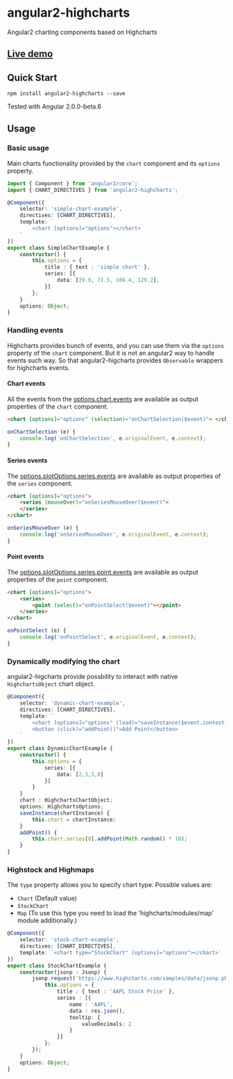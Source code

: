 # angular2-highcharts
Angular2 charting components based on Highcharts

## [Live demo](http://gevgeny.github.io/angular2-highcharts)

## Quick Start

```
npm install angular2-highcharts --save
```
Tested with Angular 2.0.0-beta.6

## Usage

### Basic usage
Main charts functionality provided by the `chart` component and its `options` property.

```TypeScript
import { Component } from 'angular2/core';
import { CHART_DIRECTIVES } from 'angular2-highcharts';

@Component({
    selector: 'simple-chart-example',
    directives: [CHART_DIRECTIVES],
    template: `
        <chart [options]="options"></chart>
    `
})
export class SimpleChartExample {
    constructor() {
        this.options = {
            title : { text : 'simple chart' },
            series: [{
                data: [29.9, 71.5, 106.4, 129.2],
            }]
        };
    }
    options: Object;
}
```


### Handling events
Highcharts provides bunch of events, and you can use them via the `options` property of the `chart` component. But it is not an angular2 way to handle events such way. So that angular2-higcharts provides `Observable` wrappers for highcharts events.

#### Chart events 

All the events from the [options.chart.events](http://api.highcharts.com/highcharts#chart.events) are available as output properties of the `chart` component.

```HTML
<chart [options]="options" (selection)="onChartSelection($event)"> </chart>
```
```TypeScript
onChartSelection (e) {
    console.log('onChartSelection', e.originalEvent, e.context);
}
```

#### Series events 

The [options.plotOptions.series.events](http://api.highcharts.com/highcharts#plotOptions.series.events) are available as output properties of the `series` component.

```HTML
<chart [options]="options">
    <series (mouseOver)="onSeriesMouseOver($event)">
    </series>
</chart>
```
```TypeScript
onSeriesMouseOver (e) {
    console.log('onSeriesMouseOver', e.originalEvent, e.context);
}
```

#### Point events 

The [options.plotOptions.series.point.events](http://api.highcharts.com/highcharts#plotOptions.series.point.events) are available as output properties of the `point` component.

```HTML
<chart [options]="options">
    <series>
        <point (select)="onPointSelect($event)"></point>
    </series>
</chart>
```
```TypeScript
onPointSelect (e) {
    console.log('onPointSelect', e.originalEvent, e.context);
}
```
### Dynamically modifying the chart

angular2-higcharts provide possbility to interact with native `HighchartsObject` chart object.

```TypeScript 
@Component({
    selector: 'dynamic-chart-example',
    directives: [CHART_DIRECTIVES],
    template: `
        <chart [options]="options" (load)="saveInstance($event.context)"></chart>
        <button (click)="addPoint()">Add Point</button>
    `
})
export class DynamicChartExample {
    constructor() {
        this.options = {
            series: [{
                data: [2,3,5,8]
            }]
        }
    }
    chart : HighchartsChartObject;
    options: HighchartsOptions;
    saveInstance(chartInstance) {
        this.chart = chartInstance;
    }
    addPoint() {
        this.chart.series[0].addPoint(Math.random() * 10);
    }
}
```
### Highstock and Highmaps
The `type` property allows you to specify chart type. Possible values are:
* `Chart` (Default value)
* `StockChart`
* `Map` (To use this type you need to load the 'highcharts/modules/map' module additionally.)

```TypeScript
@Component({
    selector: 'stock-chart-example',
    directives: [CHART_DIRECTIVES],
    template: `<chart type="StockChart" [options]="options"></chart>`
})
export class StockChartExample {
    constructor(jsonp : Jsonp) {
        jsonp.request('https://www.highcharts.com/samples/data/jsonp.php?filename=aapl-c.json&callback=JSONP_CALLBACK').subscribe(res => {
            this.options = {
                title : { text : 'AAPL Stock Price' },
                series : [{
                    name : 'AAPL',
                    data : res.json(),
                    tooltip: {
                        valueDecimals: 2
                    }
                }]
            };
        });
    }
    options: Object;
}

```


